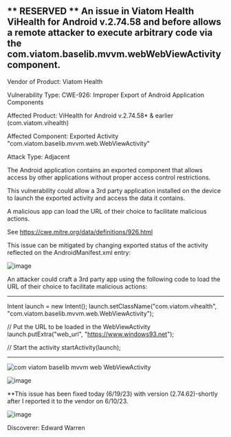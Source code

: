 ** RESERVED ** An issue in Viatom Health ViHealth for Android v.2.74.58 and before allows a remote attacker to execute arbitrary code via the com.viatom.baselib.mvvm.webWebViewActivity component.
---------------------------------------------------------------------------------




Vendor of Product: Viatom Health     

Vulnerability Type: CWE-926: Improper Export of Android Application Components


Affected Product: ViHealth for Android v.2.74.58* & earlier (com.viatom.vihealth)

Affected Component: Exported Activity "com.viatom.baselib.mvvm.web.WebViewActivity"

Attack Type: Adjacent

The Android application contains an exported component that allows access by other applications without proper access control restrictions. 

This vulnerability could allow a 3rd party application installed on the device to launch the exported activity and access the data it contains.

A malicious app can load the URL of their choice to facilitate malicious actions.

See https://cwe.mitre.org/data/definitions/926.html

This issue can be mitigated by changing exported status of the activity reflected on the AndroidManifest.xml entry:

![image](https://github.com/actuator/cve/assets/78701239/84dae93b-0abe-469f-b936-f2d2cca61e9d)


An attacker could craft a 3rd party app using the following code to load the URL of their choice to facilitate malicious actions:



********************************************************************************************************************************

Intent launch = new Intent();
launch.setClassName("com.viatom.vihealth", "com.viatom.baselib.mvvm.web.WebViewActivity");

// Put the URL to be loaded in the WebViewActivity
launch.putExtra("web_url", "https://www.windows93.net");

// Start the activity
startActivity(launch);

********************************************************************************************************************************



![com viatom baselib mvvm web WebViewActivity](https://github.com/actuator/cve/assets/78701239/b4fe4884-58d3-4799-b2ab-26db8744309c)


![image](https://github.com/actuator/cve/assets/78701239/e37edb0d-94f4-487d-b547-f2ba4d6037ea)

**This issue has been fixed today (6/19/23) with version (2.74.62)-shortly after I reported it to the vendor on 6/10/23.




![image](https://github.com/actuator/cve/assets/78701239/4c2b98e8-2407-4325-bc96-8de0dae71443)


Discoverer: Edward Warren
